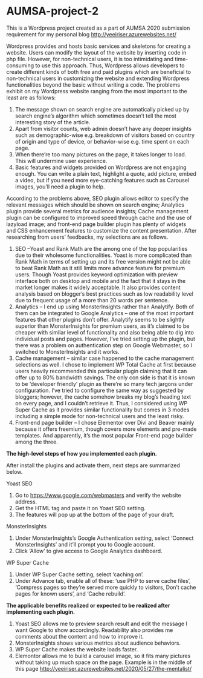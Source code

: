 # AUMSA-project-2
This is a Wordpress project created as a part of AUMSA 2020 submission requirement for my personal blog http://yeeiriser.azurewebsites.net/

Wordpress provides and hosts basic services and skeletons for creating a website. Users can modify the layout of the website by inserting code in php file.  However, for non-technical users, it is too intimidating and time-consuming to use this approach. Thus, Wordpress allows developers to create different kinds of both free and paid plugins which are beneficial to non-technical users in customizing the website and extending Wordpress functionalities beyond the basic without writing a code.
The problems exhibit on my Wordpress website ranging from the most important to the least are as follows:
1)	The message shown on search engine are automatically picked up by search engine’s algorithm which sometimes doesn’t tell the most interesting story of the article.
2)	Apart from visitor counts, web admin doesn’t have any deeper insights such as demographic-wise e.g. breakdown of visitors based on country of origin and type of device, or behavior-wise e.g. time spent on each page.
3)	When there’re too many pictures on the page, it takes longer to load. This will undermine user experience.
4)	Basic features and widgets provided on Wordpress are not engaging enough. You can write a plain text, highlight a quote, add picture, embed a video, but if you need more eye-catching features such as Carousel images, you’ll need a plugin to help.

According to the problems above, SEO plugin allows editor to specify the relevant messages which should be shown on search engine; Analytics plugin provide several metrics for audience insights; Cache management plugin can be configured to improved speed through cache and the use of lazyload image; and front-end page builder plugin has plenty of widgets and CSS enhancement features to customize the content presentation.
After researching from users’ feedbacks, my selections are as follows.
1)	SEO –Yoast and Rank Math are the among one of the top popularities due to their wholesome functionalities. Yoast is more complicated than Rank Math in terms of setting up and its free version might not be able to beat Rank Math as it still limits more advance feature for premium users. Though Yoast provides keyword optimization with preview interface both on desktop and mobile and the fact that it stays in the market longer makes it widely acceptable. It also provides content analysis based on blogger’s best practices such as low readability level due to frequent usage of a more than 20 words per sentence.
2)	Analytics – I end up using MonsterInsights rather than Analytify. Both of them can be integrated to Google Analytics – one of the most important features that other plugins don’t offer. Analytify seems to be slightly superior than MonsterInsights for premium users, as it’s claimed to be cheaper with similar level of functionality and also being able to dig into individual posts and pages. However, I’ve tried setting up the plugin, but there was a problem on authentication step on Google Webmaster, so I switched to MonsterInsights and it works.
3)	Cache management – similar case happened to the cache management selections as well. I chose to implement WP Total Cache at first because users heavily recommended this particular plugin claiming that it can offer up to 80% bandwidth savings. The only con side is that it is known to be ‘developer friendly’ plugin as there’re so many tech jargons under configuration. I’ve tried to configure the same way as suggested by bloggers; however, the cache somehow breaks my blog’s heading text on every page, and I couldn’t retrieve it. Thus, I considered using WP Super Cache as it provides similar functionality but comes in 3 modes including a simple mode for non-technical users and the least risky.
4)	Front-end page builder – I chose Elementor over Divi and Beaver mainly because it offers freemium, though covers more elements and pre-made templates. And apparently, it’s the most popular Front-end page builder among the three.

<b>The high-level steps of how you implemented each plugin.</b>

After install the plugins and activate them, next steps are summarized below.

Yoast SEO	
1. Go to https://www.google.com/webmasters and verify the website address.
2. Get the HTML tag and paste it on Yoast SEO setting.
3. The features will pop up at the bottom of the page of your draft.

MonsterInsights	
1. Under MonsterInsights’s Google Authentication setting, select ‘Connect MonsterInsights’ and it’ll prompt you to Google account.
2. Click ‘Allow’ to give access to Google Analytics dashboard.

WP Super Cache	
1. Under WP Super Cache setting, select ‘caching on’.
2. Under Advance tab, enable all of these: ‘use PHP to serve cache files’, ‘Compress pages so they’re served more quickly to visitors, Don’t cache pages for known users’, and ‘Cache rebuild’.

<b>The applicable benefits realized or expected to be realized after implementing each plugin.</b>
1)	Yoast SEO allows me to preview search result and edit the message I want Google to show accordingly. Readability also provides me comments about the content and how to improve it.
2)	MonsterInsights shows various metrics about audience behaviors.
3)	WP Super Cache makes the website loads faster.
4)	Elemontor allows me to build a carousel image, so it fits many pictures without taking up much space on the page. Example is in the middle of this page http://yeeiriser.azurewebsites.net/2020/05/27/the-mentalist/

